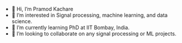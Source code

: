 - 👋 Hi, I’m Pramod Kachare
- 👀 I’m interested in Signal processing, machine learning, and data science.
- 🌱 I’m currently learning PhD at IIT Bombay, India.
- 💞️ I’m looking to collaborate on any signal processing or ML projects.
<!--- 📫 How to reach me ...

<!---
pramodkachare/pramodkachare is a ✨ special ✨ repository because its `README.md` (this file) appears on your GitHub profile.
You can click the Preview link to take a look at your changes.
--->
